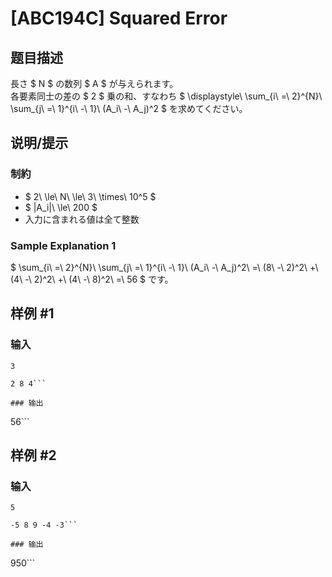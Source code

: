 # [ABC194C] Squared Error

## 题目描述

[problemUrl]: https://atcoder.jp/contests/abc194/tasks/abc194_c

長さ $ N $ の数列 $ A $ が与えられます。  
 各要素同士の差の $ 2 $ 乗の和、すなわち $ \displaystyle\ \sum_{i\ =\ 2}^{N}\ \sum_{j\ =\ 1}^{i\ -\ 1}\ (A_i\ -\ A_j)^2 $ を求めてください。

## 说明/提示

### 制約

- $ 2\ \le\ N\ \le\ 3\ \times\ 10^5 $
- $ |A_i|\ \le\ 200 $
- 入力に含まれる値は全て整数

### Sample Explanation 1

$ \sum_{i\ =\ 2}^{N}\ \sum_{j\ =\ 1}^{i\ -\ 1}\ (A_i\ -\ A_j)^2\ =\ (8\ -\ 2)^2\ +\ (4\ -\ 2)^2\ +\ (4\ -\ 8)^2\ =\ 56 $ です。

## 样例 #1

### 输入

```
3
2 8 4```

### 输出

```
56```

## 样例 #2

### 输入

```
5
-5 8 9 -4 -3```

### 输出

```
950```

